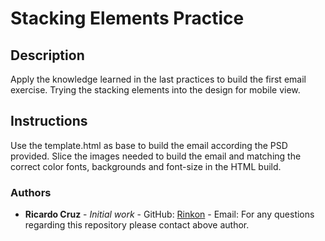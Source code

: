 # Stacking Elements Practice

## Description

Apply the knowledge learned in the last practices to build the first email exercise. Trying the stacking elements into the design for mobile view.

## Instructions
Use the template.html as base to build the email according the PSD provided. Slice the images needed to build the email and matching the correct color fonts, backgrounds and font-size in the HTML build.

### Authors

-   **Ricardo Cruz** - _Initial work_ - GitHub: [Rinkon](https://github.com/eurorincon) - Email: 
    For any questions regarding this repository please contact above author.
